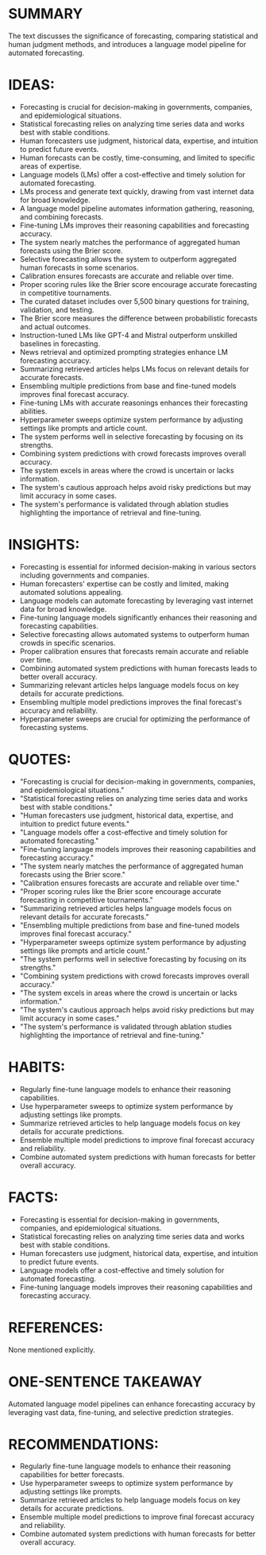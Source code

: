 # SUMMARY
The text discusses the significance of forecasting, comparing statistical and human judgment methods, and introduces a language model pipeline for automated forecasting.

# IDEAS:
- Forecasting is crucial for decision-making in governments, companies, and epidemiological situations.
- Statistical forecasting relies on analyzing time series data and works best with stable conditions.
- Human forecasters use judgment, historical data, expertise, and intuition to predict future events.
- Human forecasts can be costly, time-consuming, and limited to specific areas of expertise.
- Language models (LMs) offer a cost-effective and timely solution for automated forecasting.
- LMs process and generate text quickly, drawing from vast internet data for broad knowledge.
- A language model pipeline automates information gathering, reasoning, and combining forecasts.
- Fine-tuning LMs improves their reasoning capabilities and forecasting accuracy.
- The system nearly matches the performance of aggregated human forecasts using the Brier score.
- Selective forecasting allows the system to outperform aggregated human forecasts in some scenarios.
- Calibration ensures forecasts are accurate and reliable over time.
- Proper scoring rules like the Brier score encourage accurate forecasting in competitive tournaments.
- The curated dataset includes over 5,500 binary questions for training, validation, and testing.
- The Brier score measures the difference between probabilistic forecasts and actual outcomes.
- Instruction-tuned LMs like GPT-4 and Mistral outperform unskilled baselines in forecasting.
- News retrieval and optimized prompting strategies enhance LM forecasting accuracy.
- Summarizing retrieved articles helps LMs focus on relevant details for accurate forecasts.
- Ensembling multiple predictions from base and fine-tuned models improves final forecast accuracy.
- Fine-tuning LMs with accurate reasonings enhances their forecasting abilities.
- Hyperparameter sweeps optimize system performance by adjusting settings like prompts and article count.
- The system performs well in selective forecasting by focusing on its strengths.
- Combining system predictions with crowd forecasts improves overall accuracy.
- The system excels in areas where the crowd is uncertain or lacks information.
- The system's cautious approach helps avoid risky predictions but may limit accuracy in some cases.
- The system's performance is validated through ablation studies highlighting the importance of retrieval and fine-tuning.

# INSIGHTS:
- Forecasting is essential for informed decision-making in various sectors including governments and companies.
- Human forecasters' expertise can be costly and limited, making automated solutions appealing.
- Language models can automate forecasting by leveraging vast internet data for broad knowledge.
- Fine-tuning language models significantly enhances their reasoning and forecasting capabilities.
- Selective forecasting allows automated systems to outperform human crowds in specific scenarios.
- Proper calibration ensures that forecasts remain accurate and reliable over time.
- Combining automated system predictions with human forecasts leads to better overall accuracy.
- Summarizing relevant articles helps language models focus on key details for accurate predictions.
- Ensembling multiple model predictions improves the final forecast's accuracy and reliability.
- Hyperparameter sweeps are crucial for optimizing the performance of forecasting systems.

# QUOTES:
- "Forecasting is crucial for decision-making in governments, companies, and epidemiological situations."
- "Statistical forecasting relies on analyzing time series data and works best with stable conditions."
- "Human forecasters use judgment, historical data, expertise, and intuition to predict future events."
- "Language models offer a cost-effective and timely solution for automated forecasting."
- "Fine-tuning language models improves their reasoning capabilities and forecasting accuracy."
- "The system nearly matches the performance of aggregated human forecasts using the Brier score."
- "Calibration ensures forecasts are accurate and reliable over time."
- "Proper scoring rules like the Brier score encourage accurate forecasting in competitive tournaments."
- "Summarizing retrieved articles helps language models focus on relevant details for accurate forecasts."
- "Ensembling multiple predictions from base and fine-tuned models improves final forecast accuracy."
- "Hyperparameter sweeps optimize system performance by adjusting settings like prompts and article count."
- "The system performs well in selective forecasting by focusing on its strengths."
- "Combining system predictions with crowd forecasts improves overall accuracy."
- "The system excels in areas where the crowd is uncertain or lacks information."
- "The system's cautious approach helps avoid risky predictions but may limit accuracy in some cases."
- "The system's performance is validated through ablation studies highlighting the importance of retrieval and fine-tuning."

# HABITS:
- Regularly fine-tune language models to enhance their reasoning capabilities.
- Use hyperparameter sweeps to optimize system performance by adjusting settings like prompts.
- Summarize retrieved articles to help language models focus on key details for accurate predictions.
- Ensemble multiple model predictions to improve final forecast accuracy and reliability.
- Combine automated system predictions with human forecasts for better overall accuracy.

# FACTS:
- Forecasting is essential for decision-making in governments, companies, and epidemiological situations.
- Statistical forecasting relies on analyzing time series data and works best with stable conditions.
- Human forecasters use judgment, historical data, expertise, and intuition to predict future events.
- Language models offer a cost-effective and timely solution for automated forecasting.
- Fine-tuning language models improves their reasoning capabilities and forecasting accuracy.

# REFERENCES:
None mentioned explicitly.

# ONE-SENTENCE TAKEAWAY
Automated language model pipelines can enhance forecasting accuracy by leveraging vast data, fine-tuning, and selective prediction strategies.

# RECOMMENDATIONS:
- Regularly fine-tune language models to enhance their reasoning capabilities for better forecasts.
- Use hyperparameter sweeps to optimize system performance by adjusting settings like prompts.
- Summarize retrieved articles to help language models focus on key details for accurate predictions.
- Ensemble multiple model predictions to improve final forecast accuracy and reliability.
- Combine automated system predictions with human forecasts for better overall accuracy.